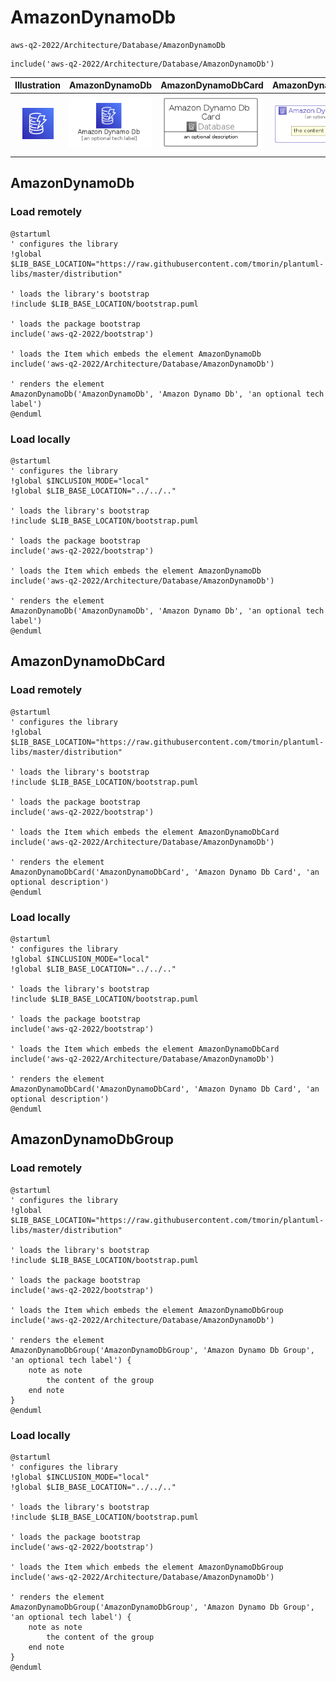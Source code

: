 # AmazonDynamoDb


```text
aws-q2-2022/Architecture/Database/AmazonDynamoDb
```

```text
include('aws-q2-2022/Architecture/Database/AmazonDynamoDb')
```



| Illustration | AmazonDynamoDb | AmazonDynamoDbCard | AmazonDynamoDbGroup |
| :---: | :---: | :---: | :---: |
| ![illustration for Illustration](../../../aws-q2-2022/Architecture/Database/AmazonDynamoDb.png) | ![illustration for AmazonDynamoDb](../../../aws-q2-2022/Architecture/Database/AmazonDynamoDb.Local.png) | ![illustration for AmazonDynamoDbCard](../../../aws-q2-2022/Architecture/Database/AmazonDynamoDbCard.Local.png) | ![illustration for AmazonDynamoDbGroup](../../../aws-q2-2022/Architecture/Database/AmazonDynamoDbGroup.Local.png) |




## AmazonDynamoDb

### Load remotely
```plantuml
@startuml
' configures the library
!global $LIB_BASE_LOCATION="https://raw.githubusercontent.com/tmorin/plantuml-libs/master/distribution"

' loads the library's bootstrap
!include $LIB_BASE_LOCATION/bootstrap.puml

' loads the package bootstrap
include('aws-q2-2022/bootstrap')

' loads the Item which embeds the element AmazonDynamoDb
include('aws-q2-2022/Architecture/Database/AmazonDynamoDb')

' renders the element
AmazonDynamoDb('AmazonDynamoDb', 'Amazon Dynamo Db', 'an optional tech label')
@enduml
```

### Load locally
```plantuml
@startuml
' configures the library
!global $INCLUSION_MODE="local"
!global $LIB_BASE_LOCATION="../../.."

' loads the library's bootstrap
!include $LIB_BASE_LOCATION/bootstrap.puml

' loads the package bootstrap
include('aws-q2-2022/bootstrap')

' loads the Item which embeds the element AmazonDynamoDb
include('aws-q2-2022/Architecture/Database/AmazonDynamoDb')

' renders the element
AmazonDynamoDb('AmazonDynamoDb', 'Amazon Dynamo Db', 'an optional tech label')
@enduml
```

## AmazonDynamoDbCard

### Load remotely
```plantuml
@startuml
' configures the library
!global $LIB_BASE_LOCATION="https://raw.githubusercontent.com/tmorin/plantuml-libs/master/distribution"

' loads the library's bootstrap
!include $LIB_BASE_LOCATION/bootstrap.puml

' loads the package bootstrap
include('aws-q2-2022/bootstrap')

' loads the Item which embeds the element AmazonDynamoDbCard
include('aws-q2-2022/Architecture/Database/AmazonDynamoDb')

' renders the element
AmazonDynamoDbCard('AmazonDynamoDbCard', 'Amazon Dynamo Db Card', 'an optional description')
@enduml
```

### Load locally
```plantuml
@startuml
' configures the library
!global $INCLUSION_MODE="local"
!global $LIB_BASE_LOCATION="../../.."

' loads the library's bootstrap
!include $LIB_BASE_LOCATION/bootstrap.puml

' loads the package bootstrap
include('aws-q2-2022/bootstrap')

' loads the Item which embeds the element AmazonDynamoDbCard
include('aws-q2-2022/Architecture/Database/AmazonDynamoDb')

' renders the element
AmazonDynamoDbCard('AmazonDynamoDbCard', 'Amazon Dynamo Db Card', 'an optional description')
@enduml
```

## AmazonDynamoDbGroup

### Load remotely
```plantuml
@startuml
' configures the library
!global $LIB_BASE_LOCATION="https://raw.githubusercontent.com/tmorin/plantuml-libs/master/distribution"

' loads the library's bootstrap
!include $LIB_BASE_LOCATION/bootstrap.puml

' loads the package bootstrap
include('aws-q2-2022/bootstrap')

' loads the Item which embeds the element AmazonDynamoDbGroup
include('aws-q2-2022/Architecture/Database/AmazonDynamoDb')

' renders the element
AmazonDynamoDbGroup('AmazonDynamoDbGroup', 'Amazon Dynamo Db Group', 'an optional tech label') {
    note as note
        the content of the group
    end note
}
@enduml
```

### Load locally
```plantuml
@startuml
' configures the library
!global $INCLUSION_MODE="local"
!global $LIB_BASE_LOCATION="../../.."

' loads the library's bootstrap
!include $LIB_BASE_LOCATION/bootstrap.puml

' loads the package bootstrap
include('aws-q2-2022/bootstrap')

' loads the Item which embeds the element AmazonDynamoDbGroup
include('aws-q2-2022/Architecture/Database/AmazonDynamoDb')

' renders the element
AmazonDynamoDbGroup('AmazonDynamoDbGroup', 'Amazon Dynamo Db Group', 'an optional tech label') {
    note as note
        the content of the group
    end note
}
@enduml
```

